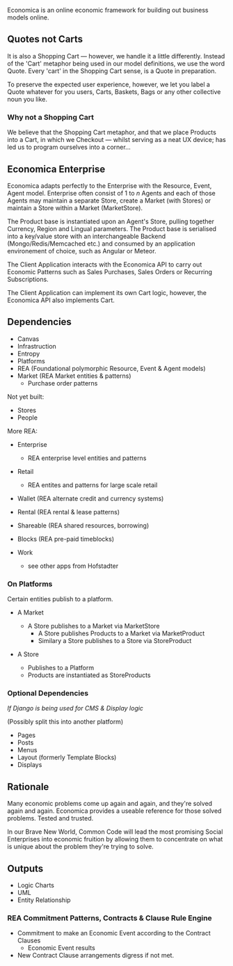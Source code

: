 

Economica is an online economic framework for building out business models online.

## Quotes not Carts

It is also a Shopping Cart — however, we handle it a little differently.  Instead of the 'Cart' metaphor being used in our model definitions, we use the word Quote.  Every 'cart' in the Shopping Cart sense, is a Quote in preparation.

To preserve the expected user experience, however, we let you label a Quote whatever for you users, Carts, Baskets, Bags or any other collective noun you like.

### Why not a Shopping Cart

We believe that the Shopping Cart metaphor, and that we place Products into a Cart, in which we Checkout — whilst serving as a neat UX device; has led us to program ourselves into a corner...


## Economica Enterprise

Economica adapts perfectly to the Enterprise with the Resource, Event, Agent model.  Enterprise often consist of 1 to _n_ Agents and each of those Agents may maintain a separate Store, create a Market (with Stores) or maintain a Store within a Market (MarketStore).

The Product base is instantiated upon an Agent's Store, pulling together Currency, Region and Lingual parameters.  The Product base is serialised into a key/value store with an interchangeable Backend (Mongo/Redis/Memcached etc.) and consumed by an application environement of choice, such as Angular or Meteor.

The Client Application interacts with the Economica API to carry out Economic Patterns such as Sales Purchases, Sales Orders or Recurring Subscriptions.

The Client Application can implement its own Cart logic, however, the Economica API also implements Cart.


## Dependencies

+ Canvas
+ Infrastruction
+ Entropy
+ Platforms
+ REA (Foundational polymorphic Resource, Event & Agent models)
+ Market (REA Market entities & patterns)
  - Purchase order patterns

Not yet built:
+ Stores
+ People

More REA:

+ Enterprise
  - REA enterprise level entities and patterns
+ Retail
  - REA entites and patterns for large scale retail

+ Wallet (REA alternate credit and currency systems)
+ Rental (REA rental & lease patterns)
+ Shareable (REA shared resources, borrowing)
+ Blocks (REA pre-paid timeblocks)
+ Work
  - see other apps from Hofstadter


### On Platforms

Certain entities publish to a platform.

+ A Market
  - A Store publishes to a Market via MarketStore
    + A Store publishes Products to a Market via MarketProduct
    + Similary a Store publishes to a Store via StoreProduct

+ A Store
  - Publishes to a Platform
  - Products are instantiated as StoreProducts


### Optional Dependencies

_If Django is being used for CMS & Display logic_

(Possibly split this into another platform)

+ Pages
+ Posts
+ Menus
+ Layout (formerly Template Blocks)
+ Displays


## Rationale

Many economic problems come up again and again, and they're solved again and again.  Economica provides a useable reference for those solved problems.  Tested and trusted.

In our Brave New World, Common Code will lead the most promising Social Enterprises into economic fruition by allowing them to concentrate on what is unique about the problem they're trying to solve.


## Outputs

+ Logic Charts
+ UML
+ Entity Relationship

### REA Commitment Patterns, Contracts & Clause Rule Engine

+ Commitment to make an Economic Event according to the Contract Clauses
  - Economic Event results
+ New Contract Clause arrangements digress if not met.






